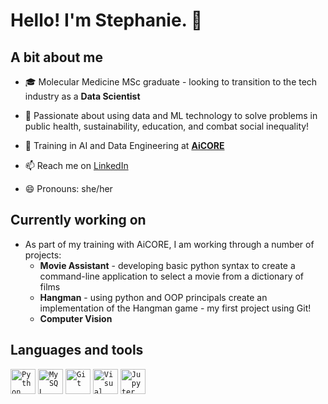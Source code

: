 # Hello! I'm Stephanie. 👋 

## A bit about me 

- 🎓 Molecular Medicine MSc graduate - looking to transition to the tech industry as a **Data Scientist**

- 🤖 Passionate about using data and ML technology to solve problems in public health, sustainability, education, and combat social inequality!

- 🌱 Training in AI and Data Engineering at <a href="https://www.theaicore.com/">**AiCORE**</a>

- 📫 Reach me on <a href="https://www.linkedin.com/in/stephanie-hunter111/">LinkedIn</a>

- 😄 Pronouns: she/her

## Currently working on

- As part of my training with AiCORE, I am working through a number of projects:
  - **Movie Assistant** - developing basic python syntax to create a command-line application to select a movie from a dictionary of films
  - **Hangman** - using python and OOP principals create an implementation of the Hangman game - my first project using Git!
  - **Computer Vision**


## Languages and tools
<code><a href="https://www.python.org/"><img height="40" src="https://user-images.githubusercontent.com/25181517/183423507-c056a6f9-1ba8-4312-a350-19bcbc5a8697.png" alt="Python" title="Python" /></a></code>
<code><a href="[https://www.python.org/](https://www.mysql.com/)"><img height="40" src="https://user-images.githubusercontent.com/25181517/183896128-ec99105a-ec1a-4d85-b08b-1aa1620b2046.png" alt="MySQL" title="MySQL" /></a></code>
<code><a href="https://git-scm.com/"><img height="40" src="https://user-images.githubusercontent.com/25181517/192108372-f71d70ac-7ae6-4c0d-8395-51d8870c2ef0.png" alt="Git" title="Git" /></a></code>
<code><a href="[https://git-scm.com/](https://code.visualstudio.com/)"><img height="40" src="https://user-images.githubusercontent.com/25181517/192108891-d86b6220-e232-423a-bf5f-90903e6887c3.png" alt="Visual Studio Code" title="Visual Studio Code" /></a></code>
<code><a href="https://jupyter.org/"><img height="40" src="https://user-images.githubusercontent.com/25181517/183914128-3fc88b4a-4ac1-40e6-9443-9a30182379b7.png" alt="Jupyter Notebook" title="Jupyter Notebook" /></a></code>
